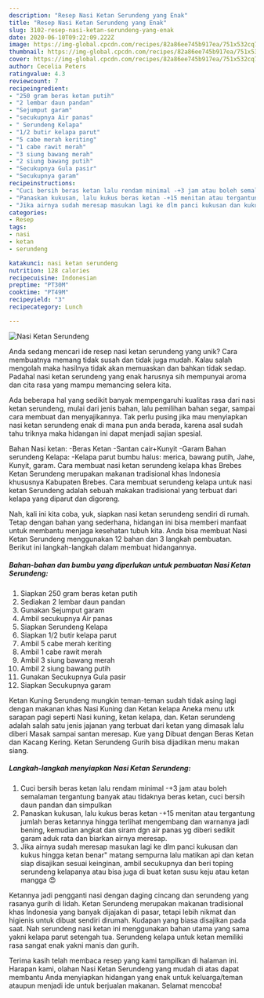 ```yaml
---
description: "Resep Nasi Ketan Serundeng yang Enak"
title: "Resep Nasi Ketan Serundeng yang Enak"
slug: 3102-resep-nasi-ketan-serundeng-yang-enak
date: 2020-06-10T09:22:09.222Z
image: https://img-global.cpcdn.com/recipes/82a86ee745b917ea/751x532cq70/nasi-ketan-serundeng-foto-resep-utama.jpg
thumbnail: https://img-global.cpcdn.com/recipes/82a86ee745b917ea/751x532cq70/nasi-ketan-serundeng-foto-resep-utama.jpg
cover: https://img-global.cpcdn.com/recipes/82a86ee745b917ea/751x532cq70/nasi-ketan-serundeng-foto-resep-utama.jpg
author: Cecelia Peters
ratingvalue: 4.3
reviewcount: 7
recipeingredient:
- "250 gram beras ketan putih"
- "2 lembar daun pandan"
- "Sejumput garam"
- "secukupnya Air panas"
- " Serundeng Kelapa"
- "1/2 butir kelapa parut"
- "5 cabe merah keriting"
- "1 cabe rawit merah"
- "3 siung bawang merah"
- "2 siung bawang putih"
- "Secukupnya Gula pasir"
- "Secukupnya garam"
recipeinstructions:
- "Cuci bersih beras ketan lalu rendam minimal -+3 jam atau boleh semalaman tergantung banyak atau tidaknya beras ketan, cuci bersih daun pandan dan simpulkan"
- "Panaskan kukusan, lalu kukus beras ketan -+15 menitan atau tergantung jumlah beras ketannya hingga terlihat mengembang dan warnanya jadi bening, kemudian angkat dan siram dgn air panas yg diberi sedikit garam aduk rata dan biarkan airnya meresap."
- "Jika airnya sudah meresap masukan lagi ke dlm panci kukusan dan kukus hingga ketan benar&#34; matang sempurna lalu matikan api dan ketan siap disajikan sesuai keinginan, ambil secukupnya dan beri toping serundeng kelapanya atau bisa juga di buat ketan susu keju atau ketan mangga 😍"
categories:
- Resep
tags:
- nasi
- ketan
- serundeng

katakunci: nasi ketan serundeng 
nutrition: 128 calories
recipecuisine: Indonesian
preptime: "PT30M"
cooktime: "PT49M"
recipeyield: "3"
recipecategory: Lunch

---
```



![Nasi Ketan Serundeng](https://img-global.cpcdn.com/recipes/82a86ee745b917ea/751x532cq70/nasi-ketan-serundeng-foto-resep-utama.jpg)

Anda sedang mencari ide resep nasi ketan serundeng yang unik? Cara membuatnya memang tidak susah dan tidak juga mudah. Kalau salah mengolah maka hasilnya tidak akan memuaskan dan bahkan tidak sedap. Padahal nasi ketan serundeng yang enak harusnya sih mempunyai aroma dan cita rasa yang mampu memancing selera kita.

Ada beberapa hal yang sedikit banyak mempengaruhi kualitas rasa dari nasi ketan serundeng, mulai dari jenis bahan, lalu pemilihan bahan segar, sampai cara membuat dan menyajikannya. Tak perlu pusing jika mau menyiapkan nasi ketan serundeng enak di mana pun anda berada, karena asal sudah tahu triknya maka hidangan ini dapat menjadi sajian spesial.

Bahan Nasi ketan: -Beras Ketan -Santan cair+Kunyit -Garam Bahan serundeng Kelapa: -Kelapa parut bumbu halus: merica, bawang putih, Jahe, Kunyit, garam. Cara membuat nasi ketan serundeng kelapa khas Brebes Ketan Serundeng merupakan makanan tradisional khas Indonesia khususnya Kabupaten Brebes. Cara membuat serundeng kelapa untuk nasi ketan Serundeng adalah sebuah makakan tradisional yang terbuat dari kelapa yang diparut dan digoreng.


Nah, kali ini kita coba, yuk, siapkan nasi ketan serundeng sendiri di rumah. Tetap dengan bahan yang sederhana, hidangan ini bisa memberi manfaat untuk membantu menjaga kesehatan tubuh kita. Anda bisa membuat Nasi Ketan Serundeng menggunakan 12 bahan dan 3 langkah pembuatan. Berikut ini langkah-langkah dalam membuat hidangannya.

<!--inarticleads1-->

##### Bahan-bahan dan bumbu yang diperlukan untuk pembuatan Nasi Ketan Serundeng:

1. Siapkan 250 gram beras ketan putih
1. Sediakan 2 lembar daun pandan
1. Gunakan Sejumput garam
1. Ambil secukupnya Air panas
1. Siapkan  Serundeng Kelapa
1. Siapkan 1/2 butir kelapa parut
1. Ambil 5 cabe merah keriting
1. Ambil 1 cabe rawit merah
1. Ambil 3 siung bawang merah
1. Ambil 2 siung bawang putih
1. Gunakan Secukupnya Gula pasir
1. Siapkan Secukupnya garam


Ketan Kuning Serundeng mungkin teman-teman sudah tidak asing lagi dengan makanan khas Nasi Kuning dan Ketan kelapa Aneka menu utk sarapan pagi seperti Nasi kuning, ketan kelapa, dan. Ketan serundeng adalah salah satu jenis jajanan yang terbuat dari ketan yang dimasak lalu diberi Masak sampai santan meresap. Kue yang Dibuat dengan Beras Ketan dan Kacang Kering. Ketan Serundeng Gurih bisa dijadikan menu makan siang. 

<!--inarticleads2-->

##### Langkah-langkah menyiapkan Nasi Ketan Serundeng:

1. Cuci bersih beras ketan lalu rendam minimal -+3 jam atau boleh semalaman tergantung banyak atau tidaknya beras ketan, cuci bersih daun pandan dan simpulkan
1. Panaskan kukusan, lalu kukus beras ketan -+15 menitan atau tergantung jumlah beras ketannya hingga terlihat mengembang dan warnanya jadi bening, kemudian angkat dan siram dgn air panas yg diberi sedikit garam aduk rata dan biarkan airnya meresap.
1. Jika airnya sudah meresap masukan lagi ke dlm panci kukusan dan kukus hingga ketan benar&#34; matang sempurna lalu matikan api dan ketan siap disajikan sesuai keinginan, ambil secukupnya dan beri toping serundeng kelapanya atau bisa juga di buat ketan susu keju atau ketan mangga 😍


Ketannya jadi pengganti nasi dengan daging cincang dan serundeng yang rasanya gurih di lidah. Ketan Serundeng merupakan makanan tradisional khas Indonesia yang banyak dijajakan di pasar, tetapi lebih nikmat dan higienis untuk dibuat sendiri dirumah. Kudapan yang biasa disajikan pada saat. Nah serundeng nasi ketan ini menggunakan bahan utama yang sama yakni kelapa parut setengah tua. Serundeng kelapa untuk ketan memiliki rasa sangat enak yakni manis dan gurih. 

Terima kasih telah membaca resep yang kami tampilkan di halaman ini. Harapan kami, olahan Nasi Ketan Serundeng yang mudah di atas dapat membantu Anda menyiapkan hidangan yang enak untuk keluarga/teman ataupun menjadi ide untuk berjualan makanan. Selamat mencoba!
